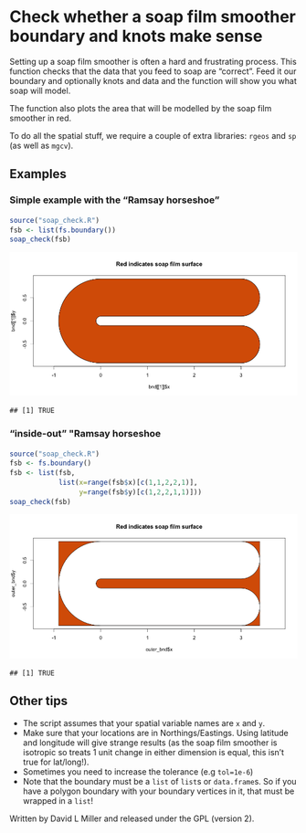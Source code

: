 # Check whether a soap film smoother boundary and knots make sense

Setting up a soap film smoother is often a hard and frustrating process.
This function checks that the data that you feed to soap are “correct”.
Feed it our boundary and optionally knots and data and the function will
show you what soap will model.

The function also plots the area that will be modelled by the soap film
smoother in red.

To do all the spatial stuff, we require a couple of extra libraries:
`rgeos` and `sp` (as well as `mgcv`).

## Examples

### Simple example with the “Ramsay horseshoe”

``` r
source("soap_check.R")
fsb <- list(fs.boundary())
soap_check(fsb)
```

![](.images/ramsay-1.png)<!-- -->

    ## [1] TRUE

### “inside-out” "Ramsay horseshoe

``` r
source("soap_check.R")
fsb <- fs.boundary()
fsb <- list(fsb,
            list(x=range(fsb$x)[c(1,1,2,2,1)],
                 y=range(fsb$y)[c(1,2,2,1,1)]))
soap_check(fsb)
```

![](.images/ramsay-inverse-1.png)<!-- -->

    ## [1] TRUE

## Other tips

  - The script assumes that your spatial variable names are `x` and `y`.
  - Make sure that your locations are in Northings/Eastings. Using
    latitude and longitude will give strange results (as the soap film
    smoother is isotropic so treats 1 unit change in either dimension is
    equal, this isn’t true for lat/long\!).
  - Sometimes you need to increase the tolerance (e.g `tol=1e-6`)
  - Note that the boundary must be a `list` of `list`s or `data.frame`s.
    So if you have a polygon boundary with your boundary vertices in it,
    that must be wrapped in a `list`\!

Written by David L Miller and released under the GPL (version 2).
